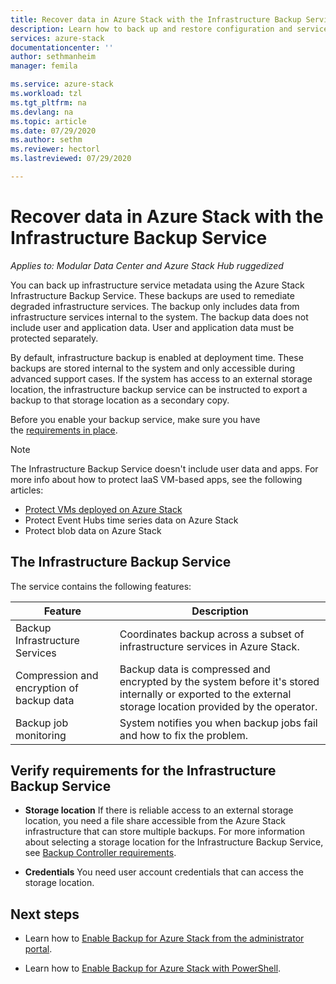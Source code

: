 ```yaml
---
title: Recover data in Azure Stack with the Infrastructure Backup Service | Microsoft Docs
description: Learn how to back up and restore configuration and service data in Azure Stack using the Infrastructure Backup Service.
services: azure-stack
documentationcenter: ''
author: sethmanheim
manager: femila

ms.service: azure-stack
ms.workload: tzl
ms.tgt_pltfrm: na
ms.devlang: na
ms.topic: article
ms.date: 07/29/2020
ms.author: sethm
ms.reviewer: hectorl
ms.lastreviewed: 07/29/2020

---
```


# Recover data in Azure Stack with the Infrastructure Backup Service

*Applies to: Modular Data Center and Azure Stack Hub ruggedized*

You can back up infrastructure service metadata using the Azure Stack Infrastructure Backup Service. These backups are used to remediate degraded infrastructure services. The backup only includes data from infrastructure services internal to the system. The backup data does not include user and application data. User and application data must be protected separately.

By default, infrastructure backup is enabled at deployment time. These backups are stored internal to the system and only accessible during advanced support cases. If the system has access to an external storage location, the infrastructure backup service can be instructed to export a backup to that storage location as a secondary copy.

Before you enable your backup service, make sure you have the [requirements in place](../..operator/azure-stack-backup-reference.md#backup-controller-requirements).

> [!NOTE]
> The Infrastructure Backup Service doesn't include user data and apps. For more info about how to protect IaaS VM-based apps, see the following articles:
>
> - [Protect VMs deployed on Azure Stack](../..user/azure-stack-manage-vm-protect.md)
> - Protect Event Hubs time series data on Azure Stack
> - Protect blob data on Azure Stack

## The Infrastructure Backup Service

The service contains the following features:

| Feature                                            | Description                                                                                                                                                |
|----------------------------------------------------|------------------------------------------------------------------------------------------------------------------------------------------------------------|
| Backup Infrastructure Services                     | Coordinates backup across a subset of infrastructure services in Azure Stack. |
| Compression and encryption of backup data | Backup data is compressed and encrypted by the system before it\'s stored internally or exported to the external storage location provided by the operator.                |
| Backup job monitoring                              | System notifies you when backup jobs fail and how to fix the problem.                                                                                                |

## Verify requirements for the Infrastructure Backup Service

- **Storage location**
  If there is reliable access to an external storage location, you need a file share accessible from the Azure Stack infrastructure that can store multiple backups. For more information about selecting a storage location for the Infrastructure Backup Service, see [Backup Controller requirements](../..operator/azure-stack-backup-reference.md#backup-controller-requirements).

- **Credentials**
  You need user account credentials that can access the storage location.

## Next steps

- Learn how to [Enable Backup for Azure Stack from the administrator portal](../..operator/azure-stack-backup-enable-backup-console.md).

- Learn how to [Enable Backup for Azure Stack with PowerShell](../..operator/azure-stack-backup-enable-backup-powershell.md).
